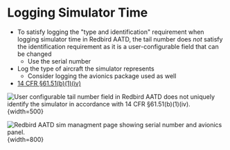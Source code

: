 # Logging Simulator Time

* To satisfy logging the "type and identification" requirement when logging simulator time in Redbird AATD, the tail number does _not_ satisfy the identification requirement as it is a user-configurable field that can be changed
  * Use the serial number
* Log the type of aircraft the simulator represents
  * Consider logging the avionics package used as well
* [14 CFR &sect;61.51(b)(1)(iv)](https://www.ecfr.gov/current/title-14/part-61/section-61.51#p-61.51(b)(1)(iv))

![User configurable tail number field in Redbird AATD does not uniquely identify the simulator in accordance with [14 CFR &sect;61.51(b)(1)(iv)](https://www.ecfr.gov/current/title-14/part-61/section-61.51#p-61.51(b)(1)(iv)).](/img/redbird-tail-number.jpeg){width=500}

![Redbird AATD sim managment page showing serial number and avionics panel.](/img/redbird-sim-management.png){width=800}
